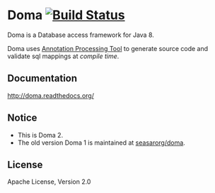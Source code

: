 Doma [![Build Status](https://travis-ci.org/domaframework/doma.png?branch=master)](https://travis-ci.org/domaframework/doma)
========================================

Doma is a Database access framework for Java 8. 

Doma uses [Annotation Processing Tool][apt] to generate source code and validate sql mappings at *compile time*.

Documentation
-------------

http://doma.readthedocs.org/

Notice
--------

- This is Doma 2.
- The old version Doma 1  is maintained at [seasarorg/doma](https://github.com/seasarorg/doma). 

License
-------

Apache License, Version 2.0

  [apt]: http://docs.oracle.com/javase/6/docs/technotes/guides/apt/index.html
